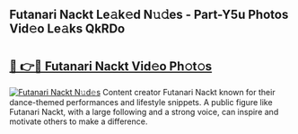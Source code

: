 ## Futanari Nackt Le𝚊k𝚎d N𝚞𝚍es - Part-Y5u Photos Vid𝚎o Le𝚊ks QkRDo

# <h2><a href="http://fb4ymfg.evod.top/?m=Futanari+Nackt">🔗 👉🔴 Futanari Nackt Vid𝚎o Ph𝚘t𝚘s</a></h2>

[![Futanari Nackt N𝚞d𝚎s](https://i.imgur.com/8V9OHl7.gif)](http://fb4ymfg.evod.top/?m=Futanari+Nackt)
Content creator Futanari Nackt known for their dance-themed performances and lifestyle snippets. A public figure like Futanari Nackt, with a large following and a strong voice, can inspire and motivate others to make a difference. 
